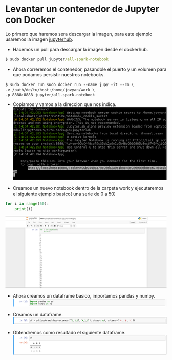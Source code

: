 # Levantar un contenedor de Jupyter con Docker

Lo primero que haremos sera descargar la imagen, para este ejemplo usaremos la imagen [jupyterhub](https://hub.docker.com/r/jupyterhub/jupyterhub/).

* Hacemos un pull para descargar la imagen desde el dockerhub.
```cmd
$ sudo docker pull jupyter/all-spark-notebook
```

* Ahora correremos el contenedor, pasandole el puerto y un volumen para que podamos persistir nuestros notebooks.
```
$ sudo docker run sudo docker run --name jupy -it --rm \
-v /path/de/tu/host:/home/jovyan/work \
-p 8888:8888 jupyter/all-spark-notebook
```

* Copiamos y vamos a la direccion que nos indica.
![image of cmd](https://github.com/Dauzy/S1---Viaje-a-Jupyter/blob/daniel/Jupyter/figure1.png)

* Creamos un nuevo notebook dentro de la carpeta work y ejecutaremos el siguiente ejemplo basico( una serie de 0 a 50)
```python
for i in range(50):
    print(i)
```
![example imaga](https://github.com/Dauzy/S1---Viaje-a-Jupyter/blob/daniel/Jupyter/figure2.png)

* Ahora creamos un dataframe basico, importamos pandas y numpy.
![pandas and numpy](https://github.com/Dauzy/S1---Viaje-a-Jupyter/blob/daniel/Jupyter/figure3.png)

* Creamos un dataframe.
![dataframe](https://github.com/Dauzy/S1---Viaje-a-Jupyter/blob/daniel/Jupyter/figure4.png)

* Obtendremos como resultado el siguiente dataframe.
![out dataframe](https://github.com/Dauzy/S1---Viaje-a-Jupyter/blob/daniel/Jupyter/figure5.png)

